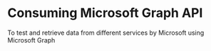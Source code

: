 # Consuming Microsoft Graph API
To test and retrieve data from different services by Microsoft using Microsoft Graph
